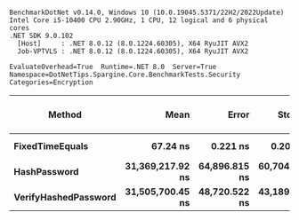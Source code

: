 ```

BenchmarkDotNet v0.14.0, Windows 10 (10.0.19045.5371/22H2/2022Update)
Intel Core i5-10400 CPU 2.90GHz, 1 CPU, 12 logical and 6 physical cores
.NET SDK 9.0.102
  [Host]     : .NET 8.0.12 (8.0.1224.60305), X64 RyuJIT AVX2
  Job-VPTVLS : .NET 8.0.12 (8.0.1224.60305), X64 RyuJIT AVX2

EvaluateOverhead=True  Runtime=.NET 8.0  Server=True  
Namespace=DotNetTips.Spargine.Core.BenchmarkTests.Security  Categories=Encryption  

```
| Method               | Mean             | Error         | StdDev        | StdErr        | Min              | Q1               | Median           | Q3               | Max              | Op/s          | CI99.9% Margin | Iterations | Kurtosis | MValue | Skewness | Rank | LogicalGroup | Baseline | Exceptions | Completed Work Items | Lock Contentions | Gen0   | Code Size | Allocated |
|--------------------- |-----------------:|--------------:|--------------:|--------------:|-----------------:|-----------------:|-----------------:|-----------------:|-----------------:|--------------:|---------------:|-----------:|---------:|-------:|---------:|-----:|------------- |--------- |-----------:|---------------------:|-----------------:|-------:|----------:|----------:|
| **FixedTimeEquals**      |         **67.24 ns** |      **0.221 ns** |      **0.206 ns** |      **0.053 ns** |         **66.87 ns** |         **67.09 ns** |         **67.19 ns** |         **67.46 ns** |         **67.57 ns** | **14,872,145.52** |       **7.473 ns** |      **15.00** |    **1.706** |  **2.000** |   **0.1643** |    **1** | *****            | **No**       |          **-** |                    **-** |                **-** | **0.0006** |     **578 B** |      **64 B** |
| **HashPassword**         | **31,369,217.92 ns** | **64,896.815 ns** | **60,704.521 ns** | **15,673.840 ns** | **31,266,775.00 ns** | **31,340,915.62 ns** | **31,375,731.25 ns** | **31,400,240.62 ns** | **31,479,962.50 ns** |         **31.88** |  **-7,829.420 ns** |      **15.00** |    **2.087** |  **2.000** |  **-0.1850** |    **2** | *****            | **No**       |          **-** |                    **-** |                **-** |      **-** |   **1,855 B** |     **838 B** |
| **VerifyHashedPassword** | **31,505,700.45 ns** | **48,720.522 ns** | **43,189.474 ns** | **11,542.872 ns** | **31,379,181.25 ns** | **31,498,500.00 ns** | **31,519,184.38 ns** | **31,533,300.00 ns** | **31,545,856.25 ns** |         **31.74** |  **-5,764.436 ns** |      **14.00** |    **5.453** |  **2.000** |  **-1.7023** |    **2** | *****            | **No**       |          **-** |                    **-** |                **-** |      **-** |   **2,034 B** |     **734 B** |
